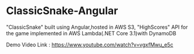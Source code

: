 # ClassicSnake-Angular

"ClassicSnake" built using Angular,hosted in AWS S3,
"HighScores" API for the game implemented in AWS Lambda(.NET Core 3.1)with DynamoDB

Demo Video Link : https://www.youtube.com/watch?v=vgxfMwu_e5c


